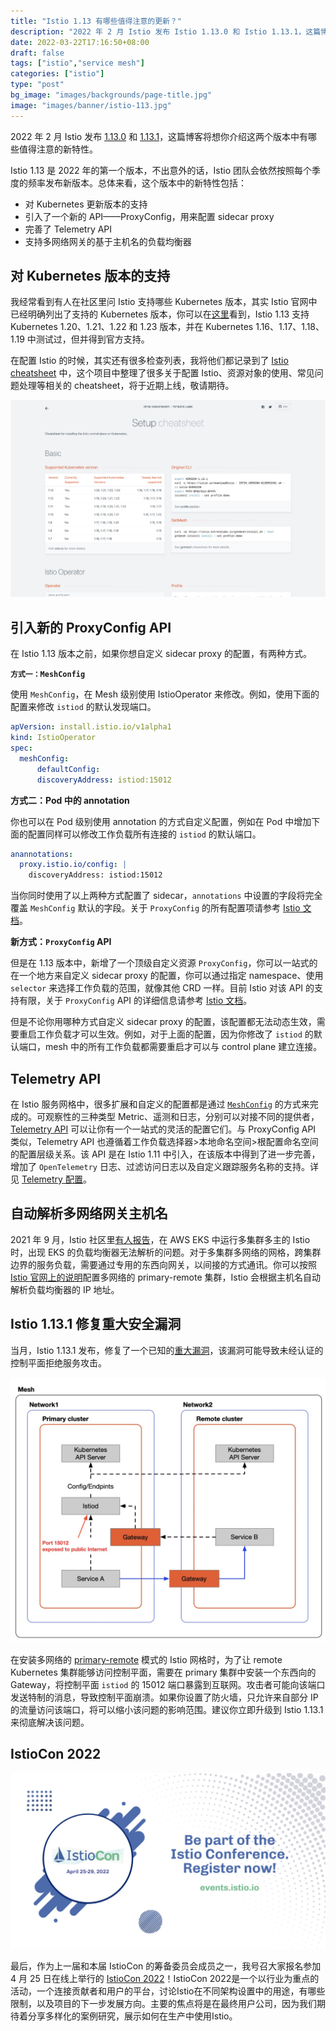```yaml
---
title: "Istio 1.13 有哪些值得注意的更新？"
description: "2022 年 2 月 Istio 发布 Istio 1.13.0 和 Istio 1.13.1，这篇博客将想你介绍这两个版本中有哪些值得注意的新特性。"
date: 2022-03-22T17:16:50+08:00
draft: false
tags: ["istio","service mesh"]
categories: ["istio"]
type: "post"
bg_image: "images/backgrounds/page-title.jpg"
image: "images/banner/istio-113.jpg"
---
```


2022 年 2 月 Istio 发布 [1.13.0](https://istio.io/latest/news/releases/1.13.x/announcing-1.13/) 和 [1.13.1](https://istio.io/latest/news/releases/1.13.x/announcing-1.13.1/)，这篇博客将想你介绍这两个版本中有哪些值得注意的新特性。

Istio 1.13 是 2022 年的第一个版本，不出意外的话，Istio 团队会依然按照每个季度的频率发布新版本。总体来看，这个版本中的新特性包括：

- 对 Kubernetes 更新版本的支持
- 引入了一个新的 API——ProxyConfig，用来配置 sidecar proxy
- 完善了 Telemetry API
- 支持多网络网关的基于主机名的负载均衡器

## 对 Kubernetes 版本的支持

我经常看到有人在社区里问 Istio 支持哪些 Kubernetes 版本，其实 Istio 官网中已经明确列出了支持的 Kubernetes 版本，你可以在[这里](https://istio.io/latest/docs/releases/supported-releases/#support-status-of-istio-releases)看到，Istio 1.13 支持 Kubernetes 1.20、1.21、1.22 和 1.23 版本，并在 Kubernetes 1.16、1.17、1.18、1.19 中测试过，但并得到官方支持。

在配置 Istio 的时候，其实还有很多检查列表，我将他们都记录到了 [Istio cheatsheet](https://github.com/tetratelabs/istio-cheatsheet) 中，这个项目中整理了很多关于配置 Istio、资源对象的使用、常见问题处理等相关的 cheatsheet，将于近期上线，敬请期待。

![Istio cheatsheet 页面截图](istio-cheatsheet.jpg)

## 引入新的 ProxyConfig API

在 Istio 1.13 版本之前，如果你想自定义 sidecar proxy 的配置，有两种方式。

**`方式一：MeshConfig`**

使用 `MeshConfig`，在 Mesh 级别使用 IstioOperator 来修改。例如，使用下面的配置来修改 `istiod` 的默认发现端口。

```yaml
apVersion: install.istio.io/v1alpha1
kind: IstioOperator
spec:
  meshConfig:
	  defaultConfig:
      discoveryAddress: istiod:15012
```

**方式二：Pod 中的 annotation**

你也可以在 Pod 级别使用 annotation 的方式自定义配置，例如在 Pod 中增加下面的配置同样可以修改工作负载所有连接的 `istiod` 的默认端口。 

```yaml
anannotations:
  proxy.istio.io/config: |
    discoveryAddress: istiod:15012
```

当你同时使用了以上两种方式配置了 sidecar，`annotations` 中设置的字段将完全覆盖 `MeshConfig` 默认的字段。关于 `ProxyConfig` 的所有配置项请参考 [Istio 文档](https://istio.io/latest/docs/reference/config/istio.mesh.v1alpha1/#ProxyConfig)。

**新方式：`ProxyConfig` API**

但是在 1.13 版本中，新增了一个顶级自定义资源 `ProxyConfig`，你可以一站式的在一个地方来自定义 sidecar proxy 的配置，你可以通过指定 namespace、使用 `selector` 来选择工作负载的范围，就像其他 CRD 一样。目前 Istio 对该 API 的支持有限，关于 `ProxyConfig` API 的详细信息请参考 [Istio 文档](https://istio.io/latest/docs/reference/config/networking/proxy-config/)。

但是不论你用哪种方式自定义 sidecar proxy 的配置，该配置都无法动态生效，需要重启工作负载才可以生效。例如，对于上面的配置，因为你修改了 `istiod` 的默认端口，mesh 中的所有工作负载都需要重启才可以与 control plane 建立连接。

## Telemetry API

在 Istio 服务网格中，很多扩展和自定义的配置都是通过 [`MeshConfig`](https://istio.io/latest/docs/reference/config/istio.mesh.v1alpha1/#MeshConfig-ExtensionProvider) 的方式来完成的。可观察性的三种类型 Metric、遥测和日志，分别可以对接不同的提供者，[Telemetry API](https://istio.io/latest/docs/tasks/observability/telemetry/) 可以让你有一个一站式的灵活的配置它们。与 ProxyConfig API 类似，Telemetry API 也遵循着工作负载选择器>本地命名空间>根配置命名空间的配置层级关系。该 API 是在 Istio 1.11 中引入，在该版本中得到了进一步完善，增加了 `OpenTelemetry` 日志、过滤访问日志以及自定义跟踪服务名称的支持。详见 [Telemetry 配置](https://istio.io/latest/docs/reference/config/telemetry/)。

## 自动解析多网络网关主机名

2021 年 9 月，Istio 社区里[有人报告](https://szabo.jp/2021/09/22/multicluster-istio-on-eks/)，在 AWS EKS 中运行多集群多主的 Istio 时，出现 EKS 的负载均衡器无法解析的问题。对于多集群多网络的网格，跨集群边界的服务负载，需要通过专用的东西向网关，以间接的方式通讯。你可以按照 [Istio 官网上的说明](https://istio.io/latest/docs/setup/install/multicluster/multi-primary_multi-network/)配置多网络的 primary-remote 集群，Istio 会根据主机名自动解析负载均衡器的 IP 地址。

## Istio 1.13.1 修复重大安全漏洞

当月，Istio 1.13.1 发布，修复了一个已知的[重大漏洞](https://cve.mitre.org/cgi-bin/cvekey.cgi?keyword=CVE-2022-23635)，该漏洞可能导致未经认证的控制平面拒绝服务攻击。

![跨网络的主从集群](primary-remote-cluster-mesh.jpg)

在安装多网络的 [primary-remote](https://istio.io/latest/docs/setup/install/multicluster/multi-primary_multi-network/) 模式的 Istio 网格时，为了让 remote Kubernetes 集群能够访问控制平面，需要在 primary 集群中安装一个东西向的 Gateway，将控制平面 `istiod` 的 15012 端口暴露到互联网。攻击者可能向该端口发送特制的消息，导致控制平面崩溃。如果你设置了防火墙，只允许来自部分 IP 的流量访问该端口，将可以缩小该问题的影响范围。建议你立即升级到 Istio 1.13.1 来彻底解决该问题。

## IstioCon 2022

![IstioCon 2022](istiocon-2022.jpg)

最后，作为上一届和本届 IstioCon 的筹备委员会成员之一，我号召大家报名参加 4 月 25 日在线上举行的 [IstioCon 2022](https://events.istio.io/istiocon-2022/)！IstioCon 2022是一个以行业为重点的活动，一个连接贡献者和用户的平台，讨论Istio在不同架构设置中的用途，有哪些限制，以及项目的下一步发展方向。主要的焦点将是在最终用户公司，因为我们期待着分享多样化的案例研究，展示如何在生产中使用Istio。
